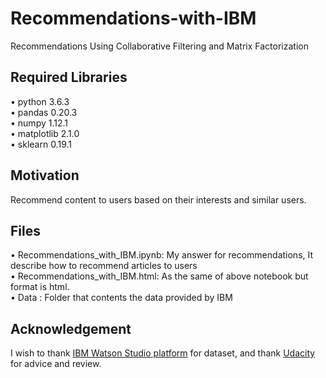 # Recommendations-with-IBM
Recommendations Using Collaborative Filtering and Matrix Factorization

## Required Libraries

• python 3.6.3  
• pandas 0.20.3  
• numpy 1.12.1  
• matplotlib 2.1.0  
• sklearn 0.19.1  

## Motivation

Recommend content to users based on their interests and similar users.

## Files

• Recommendations_with_IBM.ipynb: My answer for recommendations, It describe how to recommend articles to users  
• Recommendations_with_IBM.html: As the same of above notebook but format is html.  
• Data :  Folder that contents the data provided by IBM  

## Acknowledgement

I wish to thank [IBM Watson Studio platform](https://dataplatform.cloud.ibm.com/) for dataset, and thank [Udacity](https://eu.udacity.com/) for advice and review.
